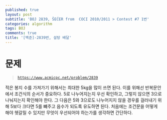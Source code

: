 ```yaml
---
published: true
layout: post
subtitle: 'BOJ 2839, ŠEĆER from  COCI 2010/2011 > Contest #7 1번'
categories: algorithm
tags: BOJ
comments: true
title: '[백준]-2839번, 설탕 배달'
---
```

# 문제
> [`https://www.acmicpc.net/problem/2839`](https://www.acmicpc.net/problem/2839)

적은 봉지 수를 가져가기 위해서는 최대한 5kg을 많이 쓰면 된다. 이를 위해선 반복문안에서 조건식의 순서가 중요하다. 5로 나누어지는지 우선 확인하고, 그렇지 않으면 3으로 나눠지는지 확인해야 한다. 그 다음은 5와 3으로도 나누어지지 않을 경우를 걸러내기 위해 5보다 크다면 5를 뺴주고 음수가 되도록 유도하면 된다. 처음에는 조건문을 어떻게 해야 헷갈릴 수 있지만 무엇이 우선되어야 하는가를 생각하면 간단하다.

<script src="https://gist.github.com/sundongkim-dev/65736d9149963982c05ceb294fe2856b.js"></script>
